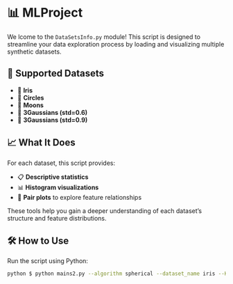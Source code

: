 # 📊 MLProject

We lcome to the `DataSetsInfo.py` module! This script is designed to streamline your data exploration process by loading and visualizing multiple synthetic datasets.

## 📁 Supported Datasets

- 🌸 **Iris**
- 🔵 **Circles**
- 🌙 **Moons**
- 🎯 **3Gaussians (std=0.6)**
- 🎯 **3Gaussians (std=0.9)**

## 📈 What It Does

For each dataset, this script provides:
- 📋 **Descriptive statistics**
- 📊 **Histogram visualizations**
- 🔗 **Pair plots** to explore feature relationships

These tools help you gain a deeper understanding of each dataset’s structure and feature distributions.

## 🛠️ How to Use

Run the script using Python:

```bash
python $ python mains2.py --algorithm spherical --dataset_name iris --K 3 --iter 50

